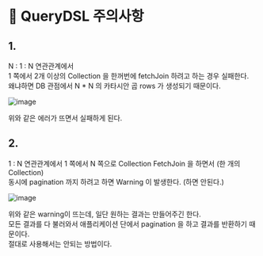 📌 QueryDSL 주의사항
=

## 1.
N : 1 : N 연관관계에서  
1 쪽에서 2개 이상의 Collection 을 한꺼번에 fetchJoin 하려고 하는 경우 실패한다.  
왜냐하면 DB 관점에서 N * N 의 카타시안 곱 rows 가 생성되기 때문이다.

![image](https://user-images.githubusercontent.com/19279163/160080103-b852ad31-5bf2-4082-aa90-91a6b726a5cf.png)


위와 같은 에러가 뜨면서 실패하게 된다.

## 2.
1 : N 연관관계에서
1 쪽에서 N 쪽으로 Collection FetchJoin 을 하면서 (한 개의 Collection)  
동시에 pagination 까지 하려고 하면 Warning 이 발생한다. (하면 안된다.)

![image](https://user-images.githubusercontent.com/19279163/160081778-c8f3af4d-6539-49f3-804c-0e478eb2144b.png)

위와 같은 warning이 뜨는데, 일단 원하는 결과는 만들어주긴 한다.  
모든 결과를 다 불러와서 애플리케이션 단에서 pagination 을 하고 결과를 반환하기 때문이다.  
절대로 사용해서는 안되는 방법이다.
